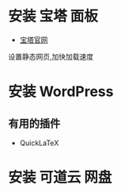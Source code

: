 
# 安装 宝塔 面板

- [宝塔官网](https://www.bt.cn/)

设置静态网页,加快加载速度

# 安装 WordPress

## 有用的插件
- QuickLaTeX

# 安装 可道云 网盘


```python

```

